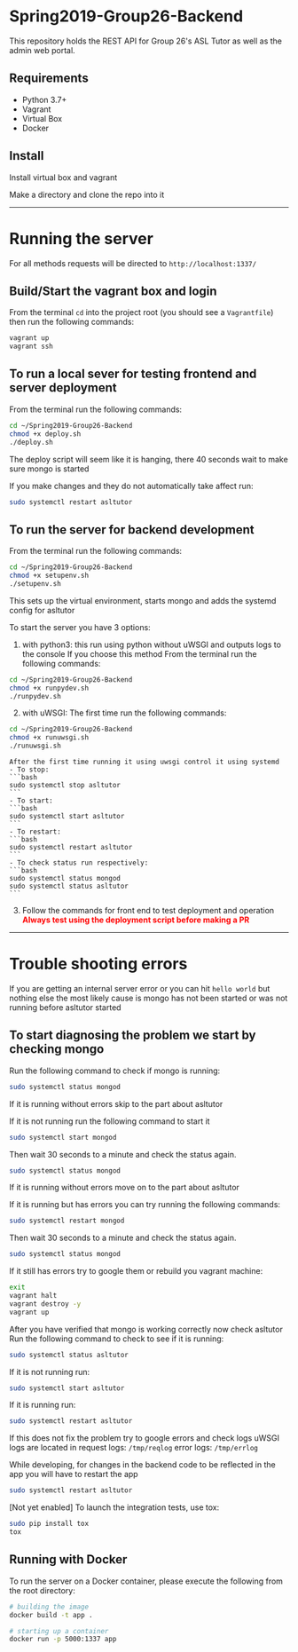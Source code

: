 # Spring2019-Group26-Backend
This repository holds the REST API for Group 26's ASL Tutor as well as the admin web portal.

## Requirements
* Python 3.7+
* Vagrant
* Virtual Box
* Docker

## Install
Install virtual box and vagrant

Make a directory and clone the repo into it

---
# Running the server

For all methods requests will be directed to `http://localhost:1337/`

## Build/Start the vagrant box and login
From the terminal `cd` into the project root (you should see a `Vagrantfile`) then run the following commands:

```bash
vagrant up
vagrant ssh
```

## To run a local sever for testing frontend and server deployment
From the terminal run the following commands:
```bash
cd ~/Spring2019-Group26-Backend
chmod +x deploy.sh
./deploy.sh
```
The deploy script will seem like it is hanging, there 40 seconds wait to make sure
mongo is started

If you make changes and they do not automatically take affect run:
```bash
sudo systemctl restart asltutor
```

## To run the server for backend development
From the terminal run the following commands:
```bash
cd ~/Spring2019-Group26-Backend
chmod +x setupenv.sh
./setupenv.sh
```
This sets up the virtual environment, starts mongo and adds the systemd config for
asltutor

To start the server you have 3 options:
1. with python3: this run using python without uWSGI and outputs logs to the console
If you choose this method
From the terminal run the following commands:
```bash
cd ~/Spring2019-Group26-Backend
chmod +x runpydev.sh
./runpydev.sh
```

2. with uWSGI:
The first time run the following commands:
```bash
cd ~/Spring2019-Group26-Backend
chmod +x runuwsgi.sh
./runuwsgi.sh
```

    After the first time running it using uwsgi control it using systemd
    - To stop:
    ```bash
    sudo systemctl stop asltutor
    ```
    - To start:
    ```bash
    sudo systemctl start asltutor
    ```
    - To restart:
    ```bash
    sudo systemctl restart asltutor
    ```
    - To check status run respectively:
    ```bash
    sudo systemctl status mongod
    sudo systemctl status asltutor
    ```

3. Follow the commands for front end to test deployment and operation\
    **<span style="color:red">Always test using the deployment script before making a PR</span>**
---
# Trouble shooting errors
If you are getting an internal server error or you can hit `hello world` but nothing else   the most likely cause is mongo has not been started or was not running before asltutor started

## To start diagnosing the problem we start by checking mongo
Run the following command to check if mongo is running:
```bash
sudo systemctl status mongod
```
If it is running without errors skip to the part about asltutor

If it is not running run the following command to start it
```bash
sudo systemctl start mongod
```
Then wait 30 seconds to a minute and check the status again.
```bash
sudo systemctl status mongod
```
If it is running without errors move on to the part about asltutor

If it is running but has errors you can try running the following commands:
```bash
sudo systemctl restart mongod
```
Then wait 30 seconds to a minute and check the status again.
```bash
sudo systemctl status mongod
```
If it still has errors try to google them or rebuild you vagrant machine:
```bash
exit
vagrant halt
vagrant destroy -y
vagrant up
```
After you have verified that mongo is working correctly now check asltutor
Run the following command to check to see if it is running:
```bash
sudo systemctl status asltutor
```
If it is not running run:
```bash
sudo systemctl start asltutor
```
If it is running run:
```bash
sudo systemctl restart asltutor
```
If this does not fix the problem try to google errors and check logs
uWSGI logs are located in
request logs: `/tmp/reqlog`
error logs: `/tmp/errlog`

While developing, for changes in the backend code to be reflected in the app you will have to restart the app
```bash
sudo systemctl restart asltutor
```

[Not yet enabled] To launch the integration tests, use tox:

```bash
sudo pip install tox
tox
```

## Running with Docker

To run the server on a Docker container, please execute the following from the root directory:

```bash
# building the image
docker build -t app .

# starting up a container
docker run -p 5000:1337 app
```
